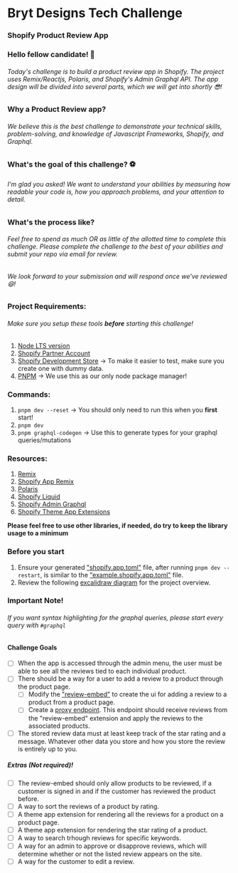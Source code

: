 # Bryt Designs Tech Challenge

### Shopify Product Review App

### Hello fellow candidate! 👋

###### Today's challenge is to build a product review app in Shopify. The project uses Remix/Reactjs, Polaris, and Shopify's Admin Graphql API. The app design will be divided into several parts, which we will get into shortly 😎!

### Why a Product Review app?

###### We believe this is the best challenge to demonstrate your technical skills, problem-solving, and knowledge of Javascript Frameworks, Shopify, and Graphql.

### What's the goal of this challenge? ⚽

###### I'm glad you asked! We want to understand your abilities by measuring how readable your code is, how you approach problems, and your attention to detail.

### What's the process like? 

###### Feel free to spend as much OR as little of the allotted time to complete this challenge. Please complete the challenge to the best of your abilities and submit your repo via email for review.
###### We look forward to your submission and will respond once we've reviewed 😄!

### Project Requirements:

###### Make sure you setup these tools **before** starting this challenge!

1. [Node LTS version](https://nodejs.org/en/download)
2. [Shopify Partner Account](https://accounts.shopify.com/signup)
3. [Shopify Development Store](https://partners.shopify.com/2395557/stores/new?store_type=test_store&data_type=static_data) -> To make it easier to test, make sure you create one with dummy data.
4. [PNPM](https://pnpm.io/installation) -> We use this as our only node package manager!

### Commands:

1. `pnpm dev --reset` -> You should only need to run this when you **first** start!
2. `pnpm dev`
3. `pnpm graphql-codegen` -> Use this to generate types for your graphql queries/mutations

### Resources:

1. [Remix](https://remix.run/docs/en/main/start/quickstart)
2. [Shopify App Remix](https://shopify.dev/docs/api/shopify-app-remix/v3)
3. [Polaris](https://polaris.shopify.com/components)
4. [Shopify Liquid](https://shopify.dev/docs/api/liquid)
5. [Shopify Admin Graphql](https://shopify.dev/docs/api/admin-graphql)
6. [Shopify Theme App Extensions](https://shopify.dev/docs/apps/build/online-store/theme-app-extensions)

**Please feel free to use other libraries, if needed, do try to keep the library usage to a minimum**

### Before you start

1. Ensure your generated ["shopify.app.toml"](shopify.app.toml) file, after running `pnpm dev --restart`, is similar to the ["example.shopify.app.toml"](example.shopify.app.toml) file.
2. Review the following [excalidraw diagram](https://excalidraw.com/#json=pOeUI2EiXtNAmJ5imDDij,rrdDjrWsqPorbRrO_onrVA) for the project overview.

### Important Note!

###### If you want syntax highlighting for the graphql queries, please start every query with `#graphql`

#### Challenge Goals

- [ ] When the app is accessed through the admin menu, the user must be able to see all the reviews tied to each individual product.
- [ ] There should be a way for a user to add a review to a product through the product page.
  - [ ] Modify the ["review-embed"](extensions/review-embed) to create the ui for adding a review to a product from a product page.
  - [ ] Create a [proxy endpoint](app/routes/api.public.review.$productId/route.tsx). This endpoint should receive reviews from the "review-embed" extension and apply the reviews to the associated products.
- [ ] The stored review data must at least keep track of the star rating and a message. Whatever other data you store and how you store the review is entirely up to you.

##### Extras (Not required)!

- [ ] The review-embed should only allow products to be reviewed, if a customer is signed in and if the customer has reviewed the product before.
- [ ] A way to sort the reviews of a product by rating.
- [ ] A theme app extension for rendering all the reviews for a product on a product page.
- [ ] A theme app extension for rendering the star rating of a product.
- [ ] A way to search trhough reviews for specific keywords.
- [ ] A way for an admin to approve or disapprove reviews, which will determine whether or not the listed review appears on the site.
- [ ] A way for the customer to edit a review.
